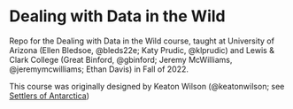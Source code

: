 # Dealing with Data in the Wild
Repo for the Dealing with Data in the Wild course, taught at University of Arizona (Ellen Bledsoe, @bleds22e; Katy Prudic, @klprudic) and Lewis & Clark College (Great Binford, @gbinford; Jeremy McWilliams, @jeremymcwilliams; Ethan Davis) in Fall of 2022.

This course was originally designed by Keaton Wilson (@keatonwilson; see [Settlers of Antarctica](https://github.com/Big-Biodiversity-Collaborative/settlers_of_antarctica))
